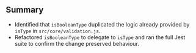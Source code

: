 ## Summary

- Identified that `isBooleanType` duplicated the logic already provided by `isType` in `src/core/validation.js`.
- Refactored `isBooleanType` to delegate to `isType` and ran the full Jest suite to confirm the change preserved behaviour.
